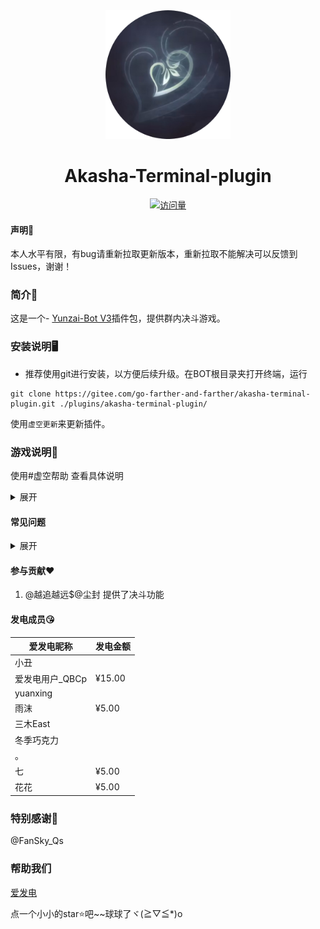 <div align="center">

<img width="200" src="resources/虚空终端.png">

<h1 align="center">Akasha-Terminal-plugin</h1>

[![访问量](https://profile-counter.glitch.me/akasha-terminal-plugin/count.svg)](https://gitee.com/go-farther-and-farther/akasha-terminal-plugin)
</div>

#### 声明📣
本人水平有限，有bug请重新拉取更新版本，重新拉取不能解决可以反馈到Issues，谢谢！

### 简介📖

这是一个- [Yunzai-Bot V3](https://github.com/Le-niao/Yunzai-Bot)插件包，提供群内决斗游戏。

### 安装说明🖥️

- 推荐使用git进行安装，以方便后续升级。在BOT根目录夹打开终端，运行

```base
git clone https://gitee.com/go-farther-and-farther/akasha-terminal-plugin.git ./plugins/akasha-terminal-plugin/
```

使用`虚空更新`来更新插件。

### 游戏说明🌈
使用#虚空帮助 查看具体说明
<details><summary>展开</summary>

<h1 align="center"><i>御前决斗!</i></h1>

|功能   |描述   |
|---|---|
|决斗系统   |与一名群友开始决斗   |
|经验系统   |通过各种方式提升经验,突破境界   |
|战力系统   |战斗时根据战力决定胜率   |
|签到&委托系统   |做做日常,签个到领取奖励   |
|抽武器   |抽取武器 后续将加入战力   |
|更多功能   |敬请期待。或提交Issues   |

<h1 align="center"><i>娶群友?!</i></h1>

|功能   |描述   |
|---|---|
|随机娶群友   |随机娶一位群友   |
|指定求婚   |娶指定的群友   |
|配合求婚   |愿意还是拒绝?   |
|强娶指定群友   |强行掳走群友   |
|主动分手,被动甩掉   |不要老婆或被老婆甩掉   |
|获取金币   |凡是都是需要付出的   |
|花金币   |钱不能白赚   |
|查看家庭   |看看和群友构建的家   |
|更多功能   |敬请期待。或提交Issues   |

</details>

#### 常见问题

<details><summary>展开</summary>

  - 我有其他问题!
  - 联系我们 Q群 906539561

</details>

#### 参与贡献❤️

1.  @越追越远$@尘封 提供了决斗功能

#### 发电成员😘
|爱发电昵称   |发电金额   |
|---|---|
|小丑   |   |
|爱发电用户_QBCp   |¥15.00   |
|yuanxing   |   |
|雨沫   |¥5.00   |
|三木East   |   |
|冬季巧克力   |   |
|。   |   |
|七   |¥5.00   |
|花花   |¥5.00   |

### 特别感谢🌱

@FanSky_Qs

### 帮助我们
[爱发电](https://afdian.net/a/akasha667)

点一个小小的star⭐吧~~球球了ヾ(≧▽≦*)o
